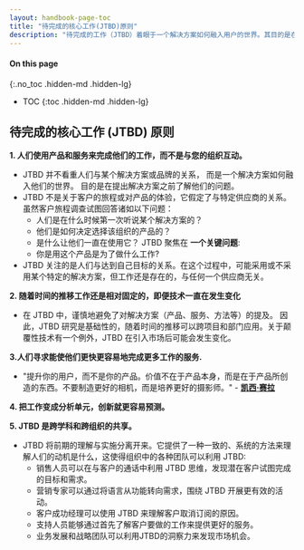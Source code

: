 ```yaml
---
layout: handbook-page-toc
title: "待完成的核心工作(JTBD)原则"
description: "待完成的工作（JTBD）着眼于一个解决方案如何融入用户的世界。其目的是在提出解决方案之前了解问题。"
---
```


#### On this page
{:.no_toc .hidden-md .hidden-lg}

- TOC
{:toc .hidden-md .hidden-lg}


## 待完成的核心工作 (JTBD) 原则

**1. 人们使用产品和服务来完成他们的工作，而不是与您的组织互动。**

* JTBD 并不看重人们与某个解决方案或品牌的关系， 而是一个解决方案如何融入他们的世界。 目的是在提出解决方案之前了解他们的问题。
* JTBD 不是关于客户的旅程或对产品的体验，它假定了与特定供应商的关系。 虽然客户旅程调查试图回答诸如以下问题：
  * 人们是在什么时候第一次听说某个解决方案的？
  * 他们是如何决定选择该组织的产品的？
  * 是什么让他们一直在使用它？
  JTBD 聚焦在 **一个关键问题**:
  * 你是用这个产品是为了做什么工作?
* JTBD 关注的是人们与达到自己目标的关系。在这个过程中，可能采用或不采用某个特定的解决方案，但工作还是存在的，与任何一个供应商无关。

**2. 随着时间的推移工作还是相对固定的，即便技术一直在发生变化**

*  在 JTBD 中，谨慎地避免了对解决方案（产品、服务、方法等）的提及。 因此，JTBD 研究是基础性的，随着时间的推移可以跨项目和部门应用。关于颠覆性技术有一个例外，JTBD 在引入市场后可能会发生变化。 


**3.人们寻求能使他们更快更容易地完成更多工作的服务.**

* "提升你的用户，而不是你的产品。价值不在于产品本身，而是在于产品所创造的东西。不要制造更好的相机，而是培养更好的摄影师。" - [**凯西·赛拉**](https://en.wikipedia.org/wiki/Kathy_Sierra)
 
**4. 把工作变成分析单元，创新就更容易预测。**

**5. JTBD 是跨学科和跨组织的共享。**

*  JTBD 将前期的理解与实施分离开来。它提供了一种一致的、系统的方法来理解人们的动机是什么，这使得组织中的各种团队可以利用 JTBD:
   * 销售人员可以在与客户的通话中利用 JTBD 思维，发现潜在客户试图完成的目标和需求。
   * 营销专家可以通过将语言从功能转向需求，围绕 JTBD 开展更有效的活动。
   * 客户成功经理可以使用 JTBD 来理解客户取消订阅的原因。
   * 支持人员能够通过首先了解客户要做的工作来提供更好的服务。
   * 业务发展和战略团队可以利用JTBD的洞察力来发现市场机会。
